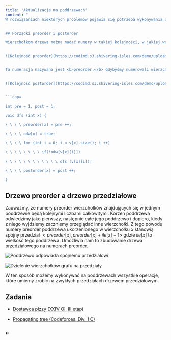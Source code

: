 ```yaml
---
title: 'Aktualizacje na poddrzewach'
content: "
W rozwiązaniach niektórych problemów pojawia się potrzeba wykonywania operacji takich jak dodawanie, odejmowanie, xorowanie wartości zapisanych w wierzchołkach należących do danego poddrzewa. Okazuje się, że jeśli w sprytny sposób zbudujemy drzewo przedziałowe, będziemy mogli poradzić sobie z tym problemem w czasie $O(log\\ n).$


## Porządki preorder i postorder

Wierzchołkom drzewa można nadać numery w takiej kolejności, w jakiej wchodzimy do nich podczas przechodzenia grafu algorytmem DFS.


![Kolejność preorder](https://codimd.s3.shivering-isles.com/demo/uploads/upload_a0cfe33aa150a34d969cb2334b48edc5.png)


Ta numeracja nazywana jest <b>preorder.</b> Gdybyśmy numerowali wierzchołki w takiej kolejności, w jakiej wychodzimy z nich podczas przechodzenia grafu algorytmem DFS, uzyskaliśmy numerację <b>postorder.</b>


![Kolejność postorder](https://codimd.s3.shivering-isles.com/demo/uploads/upload_1254531b49dc29baddd5eaf5ef66e799.png)


```cpp=

int pre = 1, post = 1;

void dfs (int x) {

\ \ \ \ preorder[x] = pre ++;

\ \ \ \ odw[x] = true;

\ \ \ \ for (int i = 0; i < v[x].size(); i ++)

\ \ \ \ \ \ \ \ if(!odw[v[x][i]])

\ \ \ \ \ \ \ \ \ \ \ \ dfs (v[x][i]);

\ \ \ \ postorder[x] = post ++;

}

```


## Drzewo preorder a drzewo przedziałowe

Zauważmy, że numery preorder wierzchołków znajdujących się w jednym poddrzewie będą kolejnymi liczbami całkowitymi. Korzeń poddrzewa odwiedzimy jako pierwszy, następnie całe jego poddrzewo i dopiero, kiedy z niego wyjdziemy zaczniemy przeglądać inne wierzchołki. Z tego powodu numery preorder poddrzewa ukorzenionego w wierzchołku $x$ stanowią spójny przedział $<preorder[x], preorder[x] + ile[x] - 1>$ gdzie $ile[x]$ to wielkość tego poddrzewa. Umożliwia nam to zbudowanie drzewa przedziałowego na numerach preorder.


![Poddrzewo odpowiada spójnemu przedziałowi](https://codimd.s3.shivering-isles.com/demo/uploads/upload_e5170a325b5cf695720fe80ac6f79192.png)


![Dzielenie wierzchołków grafu na przedziały](https://codimd.s3.shivering-isles.com/demo/uploads/upload_0dcc6c137441c397f858b64f05d13e0c.png)


W ten sposób możemy wykonywać na poddrzewach wszystkie operacje, które umiemy zrobić na zwykłych przedziałach drzewem przedziałowym.


## Zadania

- [Dostawca pizzy (XXIV OI, III etap)](https://szkopul.edu.pl/problemset/problem/q_HBwDECevrQ2iQh1wT6ssx2/site/?key=statement)

- [Propagating tree (Codeforces, Div. 1 C)](https://codeforces.com/contest/383/problem/C)

"
---
```


